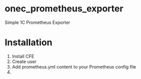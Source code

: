 # onec_prometheus_exporter
Simple 1C Prometheus Exporter

# Installation

1. Install CFE
2. Create user
3. Add prometheus.yml content to your Prometheus config file
4. 
